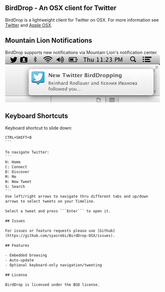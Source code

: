 ## BirdDrop - An OSX client for Twitter

BirdDrop is a lightweight client for Twitter on OSX. For more information see [Twitter](https://twitter.com) and [Apple OSX](http://www.apple.com/osx).

## Mountain Lion Notifications

BirdDrop supports new notifications via Mountain Lion's notification center.
![Mountain Lion Notification](mountain-lion-notification.png)


## Keyboard Shortcuts

Keyboard shortcut to slide down: 
````
CTRL+SHIFT+B
```

To navigate Twitter:
```
H: Home
C: Connect
D: Discover
M: Me
N: New Tweet
S: Search
```
Use left/right arrows to navigate thru different tabs and up/down arrows to select tweets on your Timeline.

Select a tweet and press ```Enter``` to open it.

## Issues

For issues or feature requests please use [Github](https://github.com/syasrebi/BirdDrop-OSX/issues).

## Features

- Embedded browsing
- Auto-update
- Optional keyboard-only navigation/tweeting

## License

BirdDrop is licensed under the BSD license.
